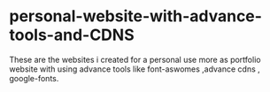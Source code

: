 # personal-website-with-advance-tools-and-CDNS
These are the websites i created for a personal use more as portfolio website with using advance tools like font-aswomes ,advance cdns , google-fonts.
